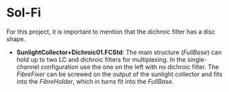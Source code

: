 # Sol-Fi

For this project, it is important to mention that the dichroic filter has a disc shape.

* **SunlightCollector+Dichroic01.FCStd**: The main structure (_FullBase_) can hold up to two LC and dichroic filters for multiplexing. In the single-channel configuration use the one on the left with no dichroic filter. The _FibreFixer_ can be screwed on the output of the sunlight collector and fits into the _FibreHolder_, which in turns fit into the _FullBase_.
